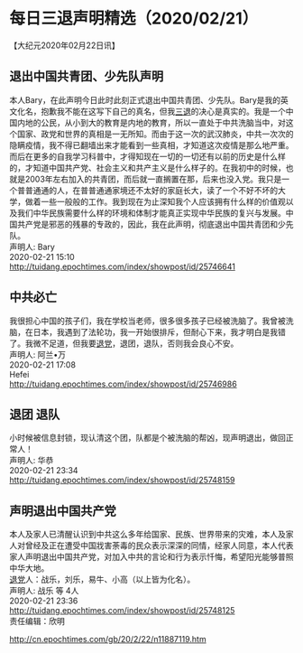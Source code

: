 # 每日三退声明精选（2020/02/21）
  
  
【大纪元2020年02月22日讯】  
## 退出中国共青团、少先队声明  
本人Bary，在此声明今日此时此刻正式退出中国共青团、少先队。Bary是我的英文化名，抱歉我不能在这写下自己的真名，但我<a href="http://cn.epochtimes.com/gb/tag/%E4%B8%89%E9%80%80.html">三退</a>的决心是真实的。我是一个中国内地的公民，从小到大的教育是内地的教育，所以一直处于中共洗脑当中，对这个国家、政党和世界的真相是一无所知。而由于这一次的武汉肺炎，中共一次次的隐瞒疫情，我不得已翻墙出来才能看到一些真相，才知道这次疫情是那么地严重。而后在更多的自我学习科普中，才得知现在一切的一切还有以前的历史是什么样的，才知道中国共产党、社会主义和共产主义是什么样子的。在我初中的时候，也就是2003年左右加入的共青团，而后就一直搁置在那，后来也没入党。我只是一个普普通通的人，在普普通通家境还不太好的家庭长大，读了一个不好不坏的大学，做着一些一般般的工作。我到现在为止深知我个人应该拥有什么样的价值观以及我们中华民族需要什么样的环境和体制才能真正实现中华民族的复兴与发展。中国共产党是邪恶的残暴的专政的，因此，我在此声明，彻底退出中国共青团和少先队。  
声明人: Bary  
2020-02-21 15:10  
http://tuidang.epochtimes.com/index/showpost/id/25746641  
## 中共必亡  
我很担心中国的孩子们，我在学校当老师，很多很多孩子已经被洗脑了。我曾被洗脑，在日本，我遇到了法轮功，我一开始很排斥，但耐心下来，我才明白是我错了。我微不足道，但我要<a href="http://cn.epochtimes.com/gb/tag/%E9%80%80%E5%85%9A.html">退党</a>，退团，退队，否则我会良心不安。  
声明人: 阿兰•万  
2020-02-21 17:08  
Hefei  
http://tuidang.epochtimes.com/index/showpost/id/25746986  
## 退团 退队  
小时候被信息封锁，现认清这个团，队都是个被洗脑的帮凶，现声明退出，做回正常人！  
声明人: 华恭  
2020-02-21 23:34  
http://tuidang.epochtimes.com/index/showpost/id/25748159  
## 声明退出中国共产党  
本人及家人已清醒认识到中共这么多年给国家、民族、世界带来的灾难，本人及家人对曾经及正在遭受中国戕害荼毒的民众表示深深的同情，经家人同意，本人代表家人声明退出中国共产党，对加入中共的言论和行为表示忏悔，希望阳光能够普照中华大地。  
<a href="http://cn.epochtimes.com/gb/tag/%E9%80%80%E5%85%9A.html">退党</a>人：战乐，刘乐，易牛、小高（以上皆为化名）。  
声明人: 战乐 等 4人  
2020-02-21 23:36  
http://tuidang.epochtimes.com/index/showpost/id/25748125  
责任编辑：欣明  
  
  
  
http://cn.epochtimes.com/gb/20/2/22/n11887119.htm

